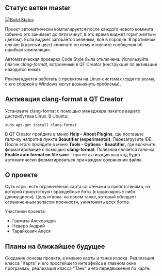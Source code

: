 ## Статус ветви master

[![Build Status](https://travis-ci.com/anevero/tanks.svg?token=rHXfUepVp6qMW4yZAUh7&branch=master)](https://travis-ci.com/anevero/tanks)

Проект автоматически компилируется после каждого нового коммита (обычно это занимает до пяти минут, в это время виджет горит желтым цветом). Если виджет загорается зелёным, всё в порядке. В противном случае (красный цвет) кликните по нему и изучите сообщения об ошибках компиляции.

Автоматическая проверка Code Style была отключена. Используйте плагин *clang-format*, встроенный в QT Creator (инструкция по активации находится ниже).

Рекомендуется работать с проектом на Linux-системах (судя по всему, с его сборкой в Windows могут возникнуть проблемы).

## Активация clang-format в QT Creator

Установите clang-format с помощью менеджера пакетов вашего дистрибутива Linux. В Ubuntu:

`sudo apt-get install clang-format`

В QT Creator пройдите в меню **Help - About Plugins**, где поставьте галочку напротив пункта **Beautifier (experimental)**. Перезагрузите IDE. После этого пройдите в меню **Tools - Options - Beautifier**, где включите форматирование с помощью **clang-format**. Полезной является галочка **Enable auto format on file save** - при ее активации ваш код будет автоматически форматироваться при каждом сохранении файла.

## О проекте

Суть игры: есть ограниченная карта со стенами и препятствиями, на которой присутствуют враждебные боты (стационарные либо движущиеся). Цель игрока: на своем танке, который обладает ограниченным запасом прочности, уничтожить всех ботов.

Участники проекта:
  - Гармаза Александра
  - Неверо Андрей
  - Тарайкович Алеся

## Планы на ближайшее будущее

Создание основы проекта, а именно карты и танка игрока. Реализация класса "Карта" и его простейшего интерфейса в главном окне программы, реализация класса "Танк" и его передвижения по карте.
